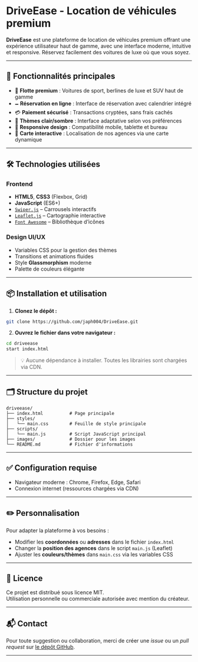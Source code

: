 # DriveEase - Location de véhicules premium



**DriveEase** est une plateforme de location de véhicules premium offrant une expérience utilisateur haut de gamme, avec une interface moderne, intuitive et responsive. Réservez facilement des voitures de luxe où que vous soyez.

---

## 🚀 Fonctionnalités principales

- 🚗 **Flotte premium** : Voitures de sport, berlines de luxe et SUV haut de gamme
- 🗕️ **Réservation en ligne** : Interface de réservation avec calendrier intégré
- 💳 **Paiement sécurisé** : Transactions cryptées, sans frais cachés
- 🌙 **Thèmes clair/sombre** : Interface adaptative selon vos préférences
- 📱 **Responsive design** : Compatibilité mobile, tablette et bureau
- 📍 **Carte interactive** : Localisation de nos agences via une carte dynamique

---

## 🛠️ Technologies utilisées

### Frontend

- **HTML5**, **CSS3** (Flexbox, Grid)
- **JavaScript** (ES6+)
- [`Swiper.js`](https://swiperjs.com/) – Carrousels interactifs
- [`Leaflet.js`](https://leafletjs.com/) – Cartographie interactive
- [`Font Awesome`](https://fontawesome.com/) – Bibliothèque d’icônes

### Design UI/UX

- Variables CSS pour la gestion des thèmes
- Transitions et animations fluides
- Style **Glassmorphism** moderne
- Palette de couleurs élégante

---

## 📦 Installation et utilisation

1. **Clonez le dépôt :**

```bash
git clone https://github.com/japh004/DriveEase.git
```

2. **Ouvrez le fichier dans votre navigateur :**

```bash
cd driveease
start index.html
```

> 💡 Aucune dépendance à installer. Toutes les librairies sont chargées via CDN.

---

## 🗂️ Structure du projet

```
driveease/
├── index.html          # Page principale
├── styles/
│   └── main.css        # Feuille de style principale
├── scripts/
│   └── main.js         # Script JavaScript principal
├── images/             # Dossier pour les images
└── README.md           # Fichier d'informations
```

---

## ✅ Configuration requise

- Navigateur moderne : Chrome, Firefox, Edge, Safari
- Connexion internet (ressources chargées via CDN)

---

## ✏️ Personnalisation

Pour adapter la plateforme à vos besoins :

- Modifier les **coordonnées** ou **adresses** dans le fichier `index.html`
- Changer la **position des agences** dans le script `main.js` (Leaflet)
- Ajuster les **couleurs/thèmes** dans `main.css` via les variables CSS

---

## 📄 Licence

Ce projet est distribué sous licence MIT.\
Utilisation personnelle ou commerciale autorisée avec mention du créateur.

---

## 📬 Contact

Pour toute suggestion ou collaboration, merci de créer une *issue* ou un *pull request* sur [le dépôt GitHub](https://github.com/votre-utilisateur/driveease).

---

